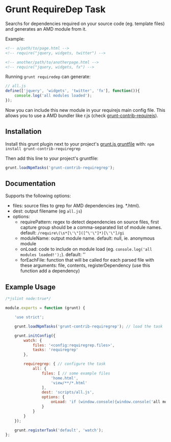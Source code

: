 Grunt RequireDep Task
==================

Searchs for dependencies required on your source code (eg. template files) and generates an AMD module from it.

Example:

```` html
<!-- a/path/to/page.html -->
<!-- require("jquery, widgets, twitter") -->

<!-- another/path/to/anotherpage.html -->
<!-- require("jquery, widgets, fx") -->
````

Running ```grunt requiredep``` can generate:

```` javascript
// all.js
define(['jquery', 'widgets', 'twitter', 'fx'], function()){
	console.log('all modules loaded');
});
````

Now you can include this new module in your requirejs main config file. This allows you to use a AMD bundler like r.js (check [grunt-contrib-requirejs](https://github.com/gruntjs/grunt-contrib-requirejs)).

## Installation
Install this grunt plugin next to your project's [grunt.js gruntfile][getting_started] with: `npm install grunt-contrib-requiregrep`

Then add this line to your project's gruntfile:

```javascript
grunt.loadNpmTasks('grunt-contrib-requiregrep');
```

[npm_registry_page]: http://search.npmjs.org/#/grunt-contrib-requiregrep
[grunt]: https://github.com/cowboy/grunt
[getting_started]: https://github.com/cowboy/grunt/blob/master/docs/getting_started.md

## Documentation

Supports the following options:

- files: source files to grep for AMD dependencies (eg. *.html).
- dest: output filename (eg ```all.js```)
- options:
  - requirePattern: regex to detect dependencies on source files, first capture group should be a comma-separated list of module names. default: ```/require\(\s*[\'\"]([^\'\"]*)[\'\"]/gi```
  - moduleName: output module name. default: null, ie. anonymous module
  - onLoad: code to include on module load (eg. ```console.log('all modules loaded!');```). default: ''
  - forEachFile: function that will be called for each parsed file with these arguments: file, contents, registerDependency (use this function add a dependency)

## Example Usage
```javascript
/*jslint node:true*/

module.exports = function (grunt) {

	'use strict';

	grunt.loadNpmTasks('grunt-contrib-requiregrep'); // load the task

	grunt.initConfig({
		watch: {
			files: '<config:requiregrep.files>',
			tasks: 'requiregrep'
		},

		requiregrep: { // configure the task
			all: {
				files: [ // some example files
					'home.html',
					'view/**/*.html'
				],
				dest: 'scripts/all.js',
				options: {
					onLoad: 'if (window.console){window.console('all modules loaded');}', // run after all dependencies are loaded
				}
			}
		}
	});

	grunt.registerTask('default', 'watch');
};
```


